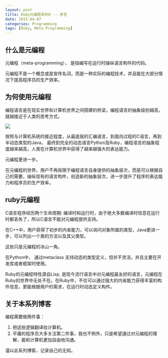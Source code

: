 ```yaml
---
layout: post
title: Ruby元编程系列0 -- 序言
date: 2015-04-07
categories: Programming
tags: [Ruby, Meta Programming]
---
```


## 什么是元编程

元编程（meta-programming）， 是指编写在运行时操纵语言构件的代码。

元编程不是一个概念或是宣传名词，而是一种实际的编程技术，并且能在大部分情况下提高程序员的生产效率。

<!--more-->
## 为何使用元编程

编程语言是在现实世界和计算机世界之间搭建的桥梁，编程语言的抽象级别越高，就越接近于人类的思考方式。

![](/images/meta-programming-0.jpg)

按照与计算机系统的接近程度，从最底层的汇编语言，到面向过程的C语言，再到半动态类型的Java， 最终到完全的动态语言Python及Ruby，编程语言的抽象程度越来越高，人类在计算机世界中获得了越来越强大的表达能力。

元编程更进一步。

在元编程的世界，用户不再局限于编程语言自身提供的抽象层次，而是可以根据自己的需要，操纵现有的语言构件，创造新的抽象层次，进一步提升了程序的表达能力和程序员的生产效率。

## ruby元编程

C语言程序经历两个生命周期: 编译时和运行时，由于绝大多数编译时信息在运行时都丢失了，所以C语言不能对元编程提供支持。

在C++中，用户获得了初步的内省能力，可以询问对象所属的类型，Java更进一步，可以列出一个类的方法以及其父类型。

这些只是元编程的冰山一角。

在Python中， 通过metaclass 支持动态的类型定义，但并不灵活，并且主要在开发库或者框架时使用。

Ruby的元编程特性源自Lisp, 是现今流行语言中对元编程最友好的语言，元编程在Ruby的世界中无处不在。在Ruby中，不仅可以通过强大的内省能力获得丰富的构件信息，更能根据用户的需求，在运行时动态定义构件。

## 关于本系列博客

编程需要做两件事：

1. 把这些逻辑翻译给计算机。
1. 平庸的程序员大多关注第二件事，我也不例外，只是希望通过对元编程的理解，能和计算机更加自由地沟通。

谨以此系列博客，记录自己的无知。

